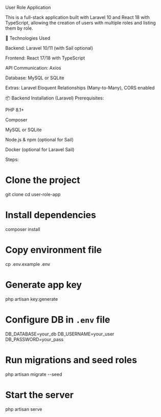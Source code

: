User Role Application

This is a full-stack application built with Laravel 10 and React 18 with TypeScript, allowing the creation of users with multiple roles and listing them by role.

🧰 Technologies Used

Backend: Laravel 10/11 (with Sail optional)

Frontend: React 17/18 with TypeScript

API Communication: Axios

Database: MySQL or SQLite

Extras: Laravel Eloquent Relationships (Many-to-Many), CORS enabled

📦 Backend Installation (Laravel)
Prerequisites:

PHP 8.1+

Composer

MySQL or SQLite

Node.js & npm (optional for Sail)

Docker (optional for Laravel Sail)

Steps:
# Clone the project
git clone <repo-url>
cd user-role-app

# Install dependencies
composer install

# Copy environment file
cp .env.example .env

# Generate app key
php artisan key:generate

# Configure DB in `.env` file
DB_DATABASE=your_db
DB_USERNAME=your_user
DB_PASSWORD=your_pass

# Run migrations and seed roles
php artisan migrate --seed

# Start the server
php artisan serve
